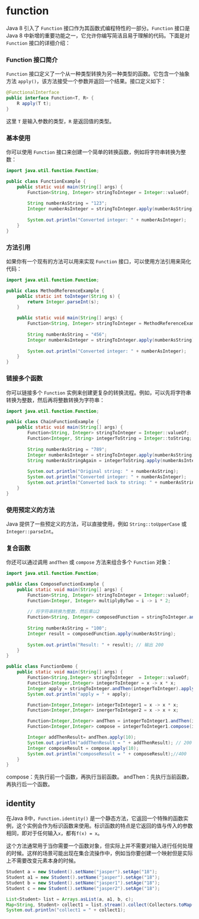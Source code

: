 # function 
Java 8 引入了 `Function` 接口作为其函数式编程特性的一部分。`Function` 接口是 Java 8 中新增的重要功能之一，它允许你编写简洁且易于理解的代码。下面是对 `Function` 接口的详细介绍：

### Function 接口简介
`Function` 接口定义了一个从一种类型转换为另一种类型的函数。它包含一个抽象方法 `apply()`，该方法接受一个参数并返回一个结果。接口定义如下：
```java
@FunctionalInterface
public interface Function<T, R> {
    R apply(T t);
}
```
这里 `T` 是输入参数的类型，`R` 是返回值的类型。
### 基本使用
你可以使用 `Function` 接口来创建一个简单的转换函数，例如将字符串转换为整数：
```java
import java.util.function.Function;

public class FunctionExample {
    public static void main(String[] args) {
        Function<String, Integer> stringToInteger = Integer::valueOf;
        
        String numberAsString = "123";
        Integer numberAsInteger = stringToInteger.apply(numberAsString);
        
        System.out.println("Converted integer: " + numberAsInteger);
    }
}
```

### 方法引用

如果你有一个现有的方法可以用来实现 `Function` 接口，可以使用方法引用来简化代码：

```java
import java.util.function.Function;

public class MethodReferenceExample {
    public static int toInteger(String s) {
        return Integer.parseInt(s);
    }

    public static void main(String[] args) {
        Function<String, Integer> stringToInteger = MethodReferenceExample::toInteger;
        
        String numberAsString = "456";
        Integer numberAsInteger = stringToInteger.apply(numberAsString);
        
        System.out.println("Converted integer: " + numberAsInteger);
    }
}
```

### 链接多个函数

你可以链接多个 `Function` 实例来创建更复杂的转换流程。例如，可以先将字符串转换为整数，然后再将整数转换为字符串：

```java
import java.util.function.Function;

public class ChainFunctionExample {
    public static void main(String[] args) {
        Function<String, Integer> stringToInteger = Integer::valueOf;
        Function<Integer, String> integerToString = Integer::toString;
        
        String numberAsString = "789";
        Integer numberAsInteger = stringToInteger.apply(numberAsString);
        String numberAsStringAgain = integerToString.apply(numberAsInteger);
        
        System.out.println("Original string: " + numberAsString);
        System.out.println("Converted integer: " + numberAsInteger);
        System.out.println("Converted back to string: " + numberAsStringAgain);
    }
}
```

### 使用预定义的方法

Java 提供了一些预定义的方法，可以直接使用，例如 `String::toUpperCase` 或 `Integer::parseInt`。

### 复合函数

你还可以通过调用 `andThen` 或 `compose` 方法来组合多个 `Function` 对象：

```java
import java.util.function.Function;

public class ComposeFunctionExample {
    public static void main(String[] args) {
        Function<String, Integer> stringToInteger = Integer::valueOf;
        Function<Integer, Integer> multiplyByTwo = i -> i * 2;
        
        // 将字符串转换为整数，然后乘以2
        Function<String, Integer> composedFunction = stringToInteger.andThen(multiplyByTwo);
        
        String numberAsString = "100";
        Integer result = composedFunction.apply(numberAsString);
        
        System.out.println("Result: " + result); // 输出 200
    }
}
```

```java
public class FunctionDemo {
    public static void main(String[] args) {
        Function<String,Integer> stringToInteger  = Integer::valueOf;
        Function<Integer,Integer> integerToInteger = x -> x * x;
        Integer apply = stringToInteger.andThen(integerToInteger).apply("10");
        System.out.println("apply = " + apply);

        Function<Integer,Integer> integerToInteger1 = x -> x * x;
        Function<Integer,Integer> inergerToInteger2 = x -> x + x;

        Function<Integer,Integer> andThen = integerToInteger1.andThen(inergerToInteger2);
        Function<Integer,Integer> compose = integerToInteger1.compose(inergerToInteger2);

        Integer addThenResult= andThen.apply(10);
        System.out.println("addThenResult = " + addThenResult); // 200
        Integer composeResult = compose.apply(10);
        System.out.println("composeResult = " + composeResult);//400
    }
}
```
compose：先执行前一个函数，再执行当前函数。
andThen：先执行当前函数，再执行后一个函数。

## identity
在Java 8中，`Function.identity()` 是一个静态方法，它返回一个特殊的函数实例，这个实例会作为标识函数来使用。标识函数的特点是它返回的值与传入的参数相同，即对于任何输入`x`，都有`f(x) = x`。

这个方法通常用于当你需要一个函数对象，但实际上并不需要对输入进行任何处理的时候。这样的场景可能出现在集合流操作中，例如当你要创建一个映射但是实际上不需要改变元素本身的时候。

``` java
Student a = new Student().setName("jasper").setAge("18");
Student a1 = new Student().setName("jasper").setAge("18");
Student b = new Student().setName("jasper1").setAge("18");
Student c = new Student().setName("jasper2").setAge("18");

List<Student> list = Arrays.asList(a, a1, b, c);
Map<String, Student> collect1 = list.stream().collect(Collectors.toMap(Student::getName, Function.identity(), (e, f) -> e));
System.out.println("collect1 = " + collect1);

```
